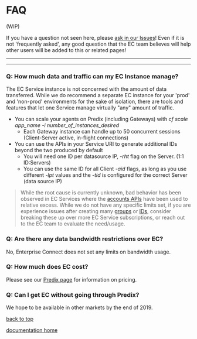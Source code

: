 # FAQ

(WIP)

If you have a question not seen here, please [ask in our Issues](https://github.com/Enterprise-connect/documentation/issues)! Even if it is not 'frequently asked', any good question that the EC team believes will help other users will be added to this or related pages!

---
---

### Q: How much data and traffic can my EC Instance manage?
The EC Service instance is not concerned with the amount of data transferred. While we do recommend a separate EC instance for your 'prod' and 'non-prod' environments for the sake of isolation, there are tools and features that let one Service manage virtually "any" amount of traffic.

- You can scale your agents on Predix (including Gateways) with *cf scale app_name -i number_of_instances_desired*
    - Each Gateway instance can handle up to 50 concurrent sessions (Client-Server active, in-flight connections)
- You can use the APIs in your Service URI to generate additional IDs beyond the two produced by default
    - You will need one ID per datasource IP, *-rht* flag on the Server. (1:1 ID:Servers)
    - You can use the same ID for all Client *-aid* flags, as long as you use different *-lpt* values and the *-tid* is configured for the correct Server (data source IP)

> While the root cause is currently unknown, bad behavior has been observed in EC Services where the [accounts APIs](./service.md#apis) have been used to relative excess. While we do not have any specific limits set, if you are experience issues after creating many [groups](./service.md#groups) or [IDs](./service.md#ids), consider breaking these up over more EC Service subscriptions, or reach out to the EC team to evaluate the need/usage.
    
### Q: Are there any data bandwidth restrictions over EC?
No, Enterprise Connect does not set any limits on bandwidth usage.

### Q: How much does EC cost?
Please see our [Predix page](https://www.predix.io/services/service.html?id=2184) for information on pricing.

### Q: Can I get EC without going through Predix?
We hope to be available in other markets by the end of 2019.

[back to top](#faq)

[documentation home](https://enterprise-connect.github.io/documentation/) 